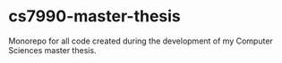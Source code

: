 # cs7990-master-thesis
Monorepo for all code created during the development of my Computer Sciences master thesis.
